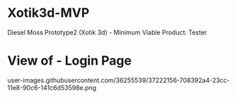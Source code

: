 # Xotik3d-MVP
Diesel Moss Prototype2 (Xotik 3d) - Minimum Viable Product: Tester
# View of - Login Page
user-images.githubusercontent.com/36255539/37222156-708392a4-23cc-11e8-90c6-141c6d53598e.png
